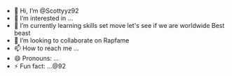 - 👋 Hi, I’m @Scottyyz92
- 👀 I’m interested in ...
- 🌱 I’m currently learning skills set move let's see if we are worldwide Best beast 
- 💞️ I’m looking to collaborate on Rapfame 
- 📫 How to reach me ...
- 😄 Pronouns: ...
- ⚡ Fun fact: ...@92 

<!---
Scottyyz92/Scottyyz92 is a ✨ special ✨ repository because its `README.md` (this file) appears on your GitHub profile.
You can click the Preview link to take a look at your changes.
--->
